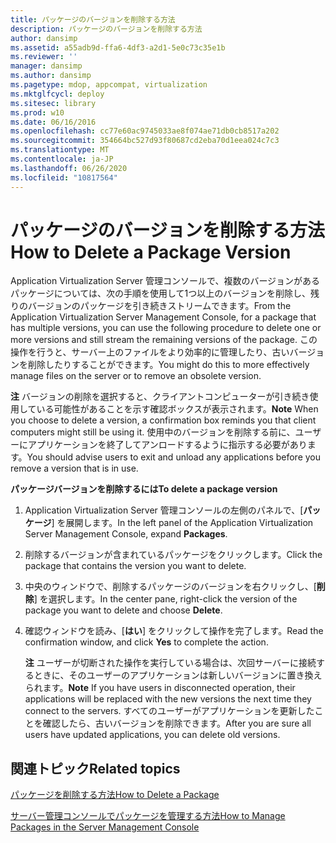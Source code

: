 ```yaml
---
title: パッケージのバージョンを削除する方法
description: パッケージのバージョンを削除する方法
author: dansimp
ms.assetid: a55adb9d-ffa6-4df3-a2d1-5e0c73c35e1b
ms.reviewer: ''
manager: dansimp
ms.author: dansimp
ms.pagetype: mdop, appcompat, virtualization
ms.mktglfcycl: deploy
ms.sitesec: library
ms.prod: w10
ms.date: 06/16/2016
ms.openlocfilehash: cc77e60ac9745033ae8f074ae71db0cb8517a202
ms.sourcegitcommit: 354664bc527d93f80687cd2eba70d1eea024c7c3
ms.translationtype: MT
ms.contentlocale: ja-JP
ms.lasthandoff: 06/26/2020
ms.locfileid: "10817564"
---
```

# <span data-ttu-id="a6c93-103">パッケージのバージョンを削除する方法</span><span class="sxs-lookup"><span data-stu-id="a6c93-103">How to Delete a Package Version</span></span>


<span data-ttu-id="a6c93-104">Application Virtualization Server 管理コンソールで、複数のバージョンがあるパッケージについては、次の手順を使用して1つ以上のバージョンを削除し、残りのバージョンのパッケージを引き続きストリームできます。</span><span class="sxs-lookup"><span data-stu-id="a6c93-104">From the Application Virtualization Server Management Console, for a package that has multiple versions, you can use the following procedure to delete one or more versions and still stream the remaining versions of the package.</span></span> <span data-ttu-id="a6c93-105">この操作を行うと、サーバー上のファイルをより効率的に管理したり、古いバージョンを削除したりすることができます。</span><span class="sxs-lookup"><span data-stu-id="a6c93-105">You might do this to more effectively manage files on the server or to remove an obsolete version.</span></span>

<span data-ttu-id="a6c93-106">**注** バージョンの削除を選択すると、クライアントコンピューターが引き続き使用している可能性があることを示す確認ボックスが表示されます。</span><span class="sxs-lookup"><span data-stu-id="a6c93-106">**Note** When you choose to delete a version, a confirmation box reminds you that client computers might still be using it.</span></span> <span data-ttu-id="a6c93-107">使用中のバージョンを削除する前に、ユーザーにアプリケーションを終了してアンロードするように指示する必要があります。</span><span class="sxs-lookup"><span data-stu-id="a6c93-107">You should advise users to exit and unload any applications before you remove a version that is in use.</span></span>

 

**<span data-ttu-id="a6c93-108">パッケージバージョンを削除するには</span><span class="sxs-lookup"><span data-stu-id="a6c93-108">To delete a package version</span></span>**

1.  <span data-ttu-id="a6c93-109">Application Virtualization Server 管理コンソールの左側のパネルで、[**パッケージ**] を展開します。</span><span class="sxs-lookup"><span data-stu-id="a6c93-109">In the left panel of the Application Virtualization Server Management Console, expand **Packages**.</span></span>

2.  <span data-ttu-id="a6c93-110">削除するバージョンが含まれているパッケージをクリックします。</span><span class="sxs-lookup"><span data-stu-id="a6c93-110">Click the package that contains the version you want to delete.</span></span>

3.  <span data-ttu-id="a6c93-111">中央のウィンドウで、削除するパッケージのバージョンを右クリックし、[**削除**] を選択します。</span><span class="sxs-lookup"><span data-stu-id="a6c93-111">In the center pane, right-click the version of the package you want to delete and choose **Delete**.</span></span>

4.  <span data-ttu-id="a6c93-112">確認ウィンドウを読み、[**はい**] をクリックして操作を完了します。</span><span class="sxs-lookup"><span data-stu-id="a6c93-112">Read the confirmation window, and click **Yes** to complete the action.</span></span>

    <span data-ttu-id="a6c93-113">**注** ユーザーが切断された操作を実行している場合は、次回サーバーに接続するときに、そのユーザーのアプリケーションは新しいバージョンに置き換えられます。</span><span class="sxs-lookup"><span data-stu-id="a6c93-113">**Note** If you have users in disconnected operation, their applications will be replaced with the new versions the next time they connect to the servers.</span></span> <span data-ttu-id="a6c93-114">すべてのユーザーがアプリケーションを更新したことを確認したら、古いバージョンを削除できます。</span><span class="sxs-lookup"><span data-stu-id="a6c93-114">After you are sure all users have updated applications, you can delete old versions.</span></span>

     

## <span data-ttu-id="a6c93-115">関連トピック</span><span class="sxs-lookup"><span data-stu-id="a6c93-115">Related topics</span></span>


[<span data-ttu-id="a6c93-116">パッケージを削除する方法</span><span class="sxs-lookup"><span data-stu-id="a6c93-116">How to Delete a Package</span></span>](how-to-delete-a-packageserver.md)

[<span data-ttu-id="a6c93-117">サーバー管理コンソールでパッケージを管理する方法</span><span class="sxs-lookup"><span data-stu-id="a6c93-117">How to Manage Packages in the Server Management Console</span></span>](how-to-manage-packages-in-the-server-management-console.md)

 

 





